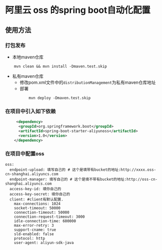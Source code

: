 阿里云 oss 的spring boot自动化配置
=========================

## 使用方法
### 打包发布
* 本地maven仓库
```shell
    mvn clean && mvn install -Dmaven.test.skip
```
* 私有maven仓库
    * 修改pom.xml文件中的`distributionManagement`为私有maven仓库地址
    * 部署
        ```shell
            mvn deploy -Dmaven.test.skip
        ```
### 在项目中引入如下依赖
```xml
     <dependency>
      <groupId>org.springframework.boot</groupId>
      <artifactId>spring-boot-starter-aliyunoss</artifactId>
      <version>1.0</version>
    </dependency>
```
### 在项目中配置oss
```
oss:
  endpoint-upload: 填写自己的 # 这个是填带有bucket的地址:http://xxxx.oss-cn-shanghai.aliyuncs.com
  endpoint-manager: 填写自己的 # 这个是填不带有bucket的地址:http://oss-cn-shanghai.aliyuncs.com
  access-key-id: 填你自己的
  access-key-secret: 填你自己的
  client: #client有默认配置.
    max-connections: 1024
    socket-timeout: 50000
    connection-timeout: 50000
    connection-request-timeout: 3000
    idle-connection-time: 600000
    max-error-retry: 3
    support-cname: true
    sld-enabled: false
    protocol: http
    user-agent: aliyun-sdk-java

```